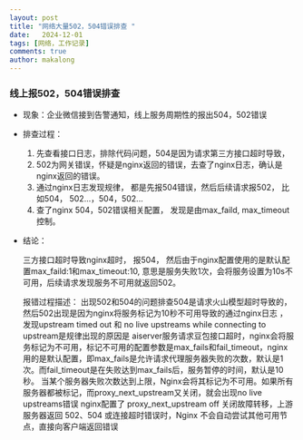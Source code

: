 ```yaml
---
layout: post
title: "网络大量502，504错误排查 "
date:   2024-12-01
tags: [网络，工作记录]
comments: true
author: makalong
---
```


### 线上报502，504错误排查

- 现象：企业微信接到告警通知，线上服务周期性的报出504，502错误

- 排查过程：

  1. 先查看接口日志，排除代码问题，504是因为请求第三方接口超时导致，
  2. 502为网关错误，怀疑是nginx返回的错误，去查了nginx日志，确认是nginx返回的错误。
  3. 通过nginx日志发现规律， 都是先报504错误，然后后续请求报502， 比如504， 502...，504，502...
  4. 查了nginx 504，502错误相关配置， 发现是由max_faild, max_timeout控制。

  

- 结论：

  三方接口超时导致nginx超时， 报504， 然后由于nginx配置使用的是默认配置max_faild:1和max_timeout:10, 意思是服务失败1次，会将服务设置为10s不可用，后续请求发现服务不可用就返回502。

  报错过程描述： 出现502和504的问题排查504是请求火山模型超时导致的，然后502出现是因为nginx将服务标记为10秒不可用导致的通过nginx日志 ，发现upstream timed out 和 no live upstreams while connecting to upstream是规律出现的原因是 aiserver服务请求豆包接口超时，nginx会将服务标记为不可用，标记不可用的配置参数是max_fails和fail_timeout，nginx用的是默认配置，即max_fails是允许请求代理服务器失败的次数，默认是1次。而fail_timeout是在失败达到max_fails后，服务暂停的时间，默认是10秒。 当某个服务器失败次数达到上限，Nginx会将其标记为不可用。如果所有服务器都被标记，而proxy_next_upstream又关闭，就会出现no live upstreams错误 nginx配置了 proxy_next_upstream off 关闭故障转移，上游服务器返回 502、504 或连接超时错误时，Nginx 不会自动尝试其他可用节点，直接向客户端返回错误

